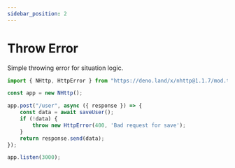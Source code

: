 ```yaml
---
sidebar_position: 2
---
```


# Throw Error
Simple throwing error for situation logic.
```js
import { NHttp, HttpError } from "https://deno.land/x/nhttp@1.1.7/mod.ts";

const app = new NHttp();

app.post("/user", async ({ response }) => {
    const data = await saveUser();
    if (!data) {
        throw new HttpError(400, 'Bad request for save');
    }
    return response.send(data);
});

app.listen(3000);
```
